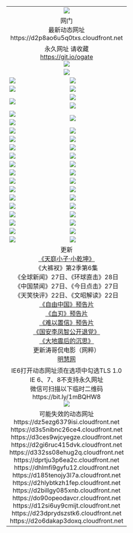 ﻿<table>
  <tr></tr>
  <tr><td colspan=2 align=center><img src="https://d2p8ao6u5q0txs.cloudfront.net/Up/oGate.jpg" /></td></tr>
  <tr><td colspan=2 align=center>网门<br>最新动态网址
<br>https://d2p8ao6u5q0txs.cloudfront.net
    </td>
  </tr>
  <tr>
    <td colspan=2 align=center>永久网址 请收藏<br/><a href="https://git.io/ogate" target="_blank">https://git.io/ogate</a><br/><a href="https://d2p8ao6u5q0txs.cloudfront.net/Up/0WMGDL2.png" target="_blank"><img src="https://d2p8ao6u5q0txs.cloudfront.net/Up/0WMGD2.png"/></a></td>
    <!--td align=center>临时网址 微信用<br/><a href="https://bit.ly/1mBQHW8" target="_blank">https://bit.ly/1mBQHW8</a><br/><a href="https://d2p8ao6u5q0txs.cloudfront.net/Up/0WMGDL3.png" target="_blank"><img src="https://d2p8ao6u5q0txs.cloudfront.net/Up/0WMGD3.png"/></a></td-->
  </tr>
  <tr>
    <td colspan=2 align=center><a href="https://d2p8ao6u5q0txs.cloudfront.net/ogUP.aspx?name=0oGate.apk" target="_blank"><img src="https://d2p8ao6u5q0txs.cloudfront.net/Up/0WMAZ.jpg" /></a></td>
  </tr>
  <tr>
    <td><a href="https://d2p8ao6u5q0txs.cloudfront.net/ogNice.aspx" target="_blank"><img src="https://d2p8ao6u5q0txs.cloudfront.net/Up/0WCYY.jpg" /></a></td>
    <td><a href="https://d2p8ao6u5q0txs.cloudfront.net/onCO.aspx?ob=600%E4%BA%8B%E7%89%A9&op=%E5%A2%9E%E5%88%A0%E6%94%B9&args=WH1~%23%E7%B1%BB%E5%9E%8B6%E6%96%B0%E9%97%BB%7c%23%E7%B1%BB%E5%9E%8B6%E8%AF%84%E8%AE%BA&mode=" target="_blank"><img src="https://d2p8ao6u5q0txs.cloudfront.net/Up/0WZTT.jpg" /></a></td> 
  </tr>
  <tr>
    <td><a href="https://d2p8ao6u5q0txs.cloudfront.net/ogDY.aspx" target="_blank"><img src="https://d2p8ao6u5q0txs.cloudfront.net/Up/0FK.jpg" /></a></td>
    <td><a href="https://d2p8ao6u5q0txs.cloudfront.net/ogST.aspx" target="_blank"><img src="https://d2p8ao6u5q0txs.cloudfront.net/Up/0ST.jpg" /></a></td> 
  </tr>
  <tr>
    <td rowspan=2><a href="https://d2p8ao6u5q0txs.cloudfront.net/ogUP.aspx?name=WJ.mp4&count=480P:1" target="_blank"><img src="https://d2p8ao6u5q0txs.cloudfront.net/Up/WJ.jpg" /></a></td>
    <td><a href="https://d2p8ao6u5q0txs.cloudfront.net/ogUP.aspx?name=11DKC.mp4&count=T:2,2:6,1:16" target="_blank"><img src="https://d2p8ao6u5q0txs.cloudfront.net/Up/11DKC.jpg" /></a></td> 
  </tr>
  <tr>
    <td><a href="https://d2p8ao6u5q0txs.cloudfront.net/ogUP.aspx?name=LRSH.mp4&count=W:13,2:10" target="_blank"><img src="https://d2p8ao6u5q0txs.cloudfront.net/Up/LRSH.jpg" /></a></td>
  </tr>
  <tr>
    <td><a href="https://d2p8ao6u5q0txs.cloudfront.net/ogUP.aspx?name=JQR.mp4&count=2" target="_blank"><img src="https://d2p8ao6u5q0txs.cloudfront.net/Up/JQR.jpg" /></a></td>   
    <td rowspan=2><a href="https://d2p8ao6u5q0txs.cloudfront.net/ogUP.aspx?name=JP.mp4&count=9" target="_blank"><img src="https://d2p8ao6u5q0txs.cloudfront.net/Up/JP.jpg" /></td>
  </tr>
  <tr>
    <td><div><a href="https://d2p8ao6u5q0txs.cloudfront.net/ogUP.aspx?name=LRWS.mp4&count=7B:7,6B:44,5A:10,5B:35,4A:14,4B:19,3A:10,3B:26,2A:16,2B:21,1A:23,1B:29&current=7B:7" target="_blank"><img src="https://d2p8ao6u5q0txs.cloudfront.net/Up/LRWS.jpg" /></a></td>
  </tr>
  <tr>
    <td><a href="https://d2p8ao6u5q0txs.cloudfront.net/ogUP.aspx?name=SSZJ.mp4&count=SP:6,480P:8" target="_blank"><img src="https://d2p8ao6u5q0txs.cloudfront.net/Up/SSZJ.jpg" /></a></td>
    <td><a href="https://d2p8ao6u5q0txs.cloudfront.net/ogUP.aspx?name=WH.mp4" target="_blank"><img src="https://d2p8ao6u5q0txs.cloudfront.net/Up/WH.jpg" /></a></td>
  </tr>
  <tr>
    <td><a href="https://d2p8ao6u5q0txs.cloudfront.net/ogUP.aspx?name=ZY.mp4&count=2015:16" target="_blank"><img src="https://d2p8ao6u5q0txs.cloudfront.net/Up/ZY.jpg" /></a</td>
    <td><a href="https://d2p8ao6u5q0txs.cloudfront.net/ogUP.aspx?name=XTFY.mp4&count=B:2,A:24" target="_blank"><img src="https://d2p8ao6u5q0txs.cloudfront.net/Up/XTFY.jpg" /></a></td>
  </tr>
  <tr>
    <td><a href="https://d2p8ao6u5q0txs.cloudfront.net/ogUP.aspx?name=1LYF.mp4&count=2" target="_blank"><img src="https://d2p8ao6u5q0txs.cloudfront.net/Up/1LYF0.jpg" /></a></td>
    <td><a href="https://d2p8ao6u5q0txs.cloudfront.net/ogUP.aspx?name=1ZGC.mp4&count=6" target="_blank"><img src="https://d2p8ao6u5q0txs.cloudfront.net/Up/1ZGC0.jpg" /></a></td>
  </tr>
  <tr>
    <td><a href="https://d2p8ao6u5q0txs.cloudfront.net/ogUP.aspx?name=1ZKM.mp4&count=3&current=3" target="_blank"><img src="https://d2p8ao6u5q0txs.cloudfront.net/Up/1ZKM0.jpg" /></a></td>  
    <td><a href="https://d2p8ao6u5q0txs.cloudfront.net/ogUP.aspx?name=1WWY.mp4&count=6&current=6" target="_blank"><img src="https://d2p8ao6u5q0txs.cloudfront.net/Up/1WWY0.jpg" /></a></td>
  </tr>
  <tr>
    <td><a href="https://d2p8ao6u5q0txs.cloudfront.net/ogUP.aspx?name=10JGY.mp4&count=3" target="_blank"><img src="https://d2p8ao6u5q0txs.cloudfront.net/Up/10JGY0.jpg" /></a></td>
    <td><a href="https://d2p8ao6u5q0txs.cloudfront.net/ogUP.aspx?name=10CYS.mp4&count=2" target="_blank"><img src="https://d2p8ao6u5q0txs.cloudfront.net/Up/10CYS0.jpg" /></a></td>
  </tr>
  <tr>
    <td><a href="https://d2p8ao6u5q0txs.cloudfront.net/ogUP.aspx?name=4SQQ.mp4&count=201602:20,201601:21&current=201602:20" target="_blank"><img src="https://d2p8ao6u5q0txs.cloudfront.net/Up/4SQQ0.jpg"/></a></td>
    <td><a href="https://d2p8ao6u5q0txs.cloudfront.net/ogUP.aspx?name=4SHQ.mp4&count=201602:26,201601:28&current=201602:26" target="_blank"><img src="https://d2p8ao6u5q0txs.cloudfront.net/Up/4SHQ0.jpg"/></a></td>
  </tr>
  <tr>
    <td><a href="https://d2p8ao6u5q0txs.cloudfront.net/ogUP.aspx?name=4SZG.mp4&count=201602:20,201601:23&current=201602:20" target="_blank"><img src="https://d2p8ao6u5q0txs.cloudfront.net/Up/4SZG0.jpg"/></a></td>
    <td><a href="https://d2p8ao6u5q0txs.cloudfront.net/ogUP.aspx?name=4SDJ.mp4&count=201602A:23,201602B:7,201601A:48,201601B:6&current=201602A:23" target="_blank"><img src="https://d2p8ao6u5q0txs.cloudfront.net/Up/4SDJ0.jpg"/></a></td>
  </tr>
  <tr>
    <td><a href="https://d2p8ao6u5q0txs.cloudfront.net/ogUP.aspx?name=4CTX.mp4&count=201602:3,201601:4&current=201602:3" target="_blank"><img src="https://d2p8ao6u5q0txs.cloudfront.net/Up/4CTX0.jpg"/></a></td>
    <td><a href="https://d2p8ao6u5q0txs.cloudfront.net/ogUP.aspx?name=4CWZ.mp4&count=201602:3,201601:4&current=201602:3" target="_blank"><img src="https://d2p8ao6u5q0txs.cloudfront.net/Up/4CWZ0.jpg"/></a></td>
  </tr>
  <tr>
    <td><a href="https://d2p8ao6u5q0txs.cloudfront.net/onUP.aspx?name=https://dwsfx5awq5vcc.cloudfront.net/" target="_blank"><img src="https://d2p8ao6u5q0txs.cloudfront.net/Up/0DTW.jpg"/></a></td>
    <td><a href="https://d2p8ao6u5q0txs.cloudfront.net/onUP.aspx?name=https://d240ns8up8earz.cloudfront.net/acenter/" target="_blank"><img src="https://d2p8ao6u5q0txs.cloudfront.net/Up/0TDW.jpg" /></a></td>
  </tr>
  <tr>
    <td><a href="https://d2p8ao6u5q0txs.cloudfront.net/onUP.aspx?name=https://d4508d6vomz2p.cloudfront.net/gb/nsc413.htm" target="_blank"><img src="https://d2p8ao6u5q0txs.cloudfront.net/Up/0DJY.jpg" /></a></td>
    <td><a href="https://d2p8ao6u5q0txs.cloudfront.net/onUP.aspx?name=https://d3bxwq7vzudb5l.cloudfront.net/xtr/gb/prog204.html" target="_blank"><img src="https://d2p8ao6u5q0txs.cloudfront.net/Up/0XTR.jpg" /></a></td>
  </tr>
  <tr>
    <td><a href="https://d2p8ao6u5q0txs.cloudfront.net/onUP.aspx?name=https://d3aj00iefsmfgc.cloudfront.net/" target="_blank"><img src="https://d2p8ao6u5q0txs.cloudfront.net/Up/0MHW.jpg" /></a></td>
    <td><a href="https://d2p8ao6u5q0txs.cloudfront.net/onUP.aspx?name=https://d1lcj91uv80klr.cloudfront.net/" target="_blank"><img src="https://d2p8ao6u5q0txs.cloudfront.net/Up/0ZJW.jpg" /></a></td>
  </tr>
  <tr>
    <td><a href="https://d2p8ao6u5q0txs.cloudfront.net/ogUP.aspx?name=0FG.zip" target="_blank"><img src="https://d2p8ao6u5q0txs.cloudfront.net/Up/0FG.jpg" /></a></td>
    <td><a href="https://d2p8ao6u5q0txs.cloudfront.net/ogUP.aspx?name=0FGA.apk" target="_blank"><img src="https://d2p8ao6u5q0txs.cloudfront.net/Up/0FGA.jpg" /></a></td>
  </tr>
  <tr>
    <td><a href="https://d2p8ao6u5q0txs.cloudfront.net/ogUP.aspx?name=0U.zip" target="_blank"><img src="https://d2p8ao6u5q0txs.cloudfront.net/Up/0U.jpg" /></a></td>
    <td><a href="https://d2p8ao6u5q0txs.cloudfront.net/ogUP.aspx?name=0UA.apk" target="_blank"><img src="https://d2p8ao6u5q0txs.cloudfront.net/Up/0UA.jpg" /></a></td>
  </tr>
  <tr>
    <td><a href="https://d2p8ao6u5q0txs.cloudfront.net/ogUP.aspx?name=0iPPOTV.zip" target="_blank"><img src="https://d2p8ao6u5q0txs.cloudfront.net/Up/0iPPOTV.jpg" /></a></td>
    <td><a href="https://d2p8ao6u5q0txs.cloudfront.net/ogUP.aspx?name=0iNTD.apk" target="_blank"><img src="https://d2p8ao6u5q0txs.cloudfront.net/Up/0iNTD.jpg" /></a></td>
  </tr>
  <tr>
    <td colspan=2 align=center>更新<br>
      <a href="https://d2p8ao6u5q0txs.cloudfront.net/ogUP.aspx?name=1XQK.mp4&count=13" target="_blank">《天庭小子·小乾坤》</a><br>
      《大裤衩》第2季第6集<br>
      《全球新闻》27日、《环球直击》28日<br>
      《中国禁闻》27日、《今日点击》27日<br>
      《天笑快评》22日、《文昭解读》22日<br>
      <a href="https://d2p8ao6u5q0txs.cloudfront.net/ogUP.aspx?name=11ZYZG0.mp4" target="_blank">《自由中国》预告片</a><br>
      <a href="https://d2p8ao6u5q0txs.cloudfront.net/ogUP.aspx?name=11XR.mp4" target="_blank">《血刃》预告片</a><br>
      <a href="https://d2p8ao6u5q0txs.cloudfront.net/ogUP.aspx?name=11NYZX.mp4&count=2" target="_blank">《难以置信》预告片</a><br>
      <a href="https://d2p8ao6u5q0txs.cloudfront.net/ogUP.aspx?name=4LFZ.mp4" target="_blank">《国安李凤智公开退党》</a><br>
      <a href="https://d2p8ao6u5q0txs.cloudfront.net/ogUP.aspx?name=4DDZHDCS.mp4" target="_blank">《大地震后的沉思》</a><br>
      更新涛哥侃电影（网粹）<br>
      <a href="https://d2p8ao6u5q0txs.cloudfront.net/onUP.aspx?name=https://www.minghui.org/" target="_blank">明慧网</a></td>
    </td>
  </tr>
  <tr>
    <td colspan=2 align=center>IE6打开动态网址须在选项中勾选TLS 1.0<br/>IE 6、7、8不支持永久网址<br/>
      微信可扫描以下临时二维码<br/>https://bit.ly/1mBQHW8<br/><a href="https://d2p8ao6u5q0txs.cloudfront.net/Up/0WMGDL3.png" target="_blank"><img src="https://d2p8ao6u5q0txs.cloudfront.net/Up/0WMGD3.png"/></a><br>
  </tr>
  <tr>
    <td colspan=2 align=center>可能失效的动态网址
<br>https://dz5ezg6379isi.cloudfront.net
<br>https://d3s5nibnc26ce4.cloudfront.net
<br>https://d3ces9wjcyegze.cloudfront.net
<br>https://d2gi6ruc415dvk.cloudfront.net
<br>https://d332ss08ehug2q.cloudfront.net
<br>https://dprtju3p6ea2c.cloudfront.net
<br>https://dhlmfi9gyfu12.cloudfront.net
<br>https://d185tenojy3l7a.cloudfront.net
<br>https://d2hlybtkzh1fep.cloudfront.net
<br>https://d2billgy085xnb.cloudfront.net
<br>https://do90opeodavcr.cloudfront.net
<br>https://d12si6uy9cmijt.cloudfront.net
<br>https://d23dprydszstk6.cloudfront.net
<br>https://d2o6dakap3doxq.cloudfront.net
    </td>
  </tr>
</table>
